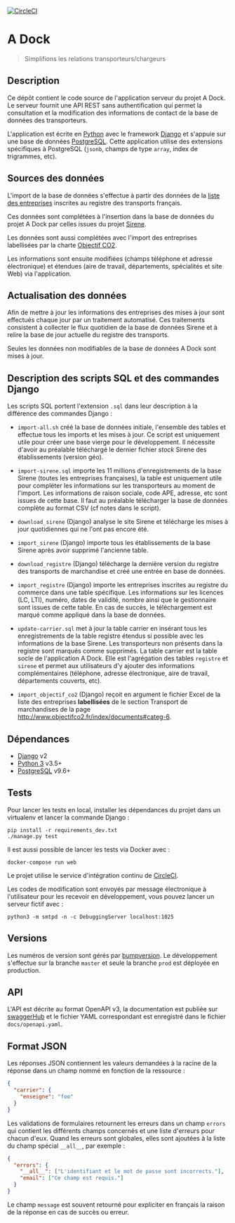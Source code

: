 [![CircleCI](https://circleci.com/gh/MTES-MCT/adock-api.svg?style=svg)](https://circleci.com/gh/MTES-MCT/adock-api)

# A Dock

> Simplifions les relations transporteurs/chargeurs

## Description

Ce dépôt contient le code source de l'application serveur du projet A Dock. Le
serveur fournit une API REST sans authentification qui permet la consultation et
la modification des informations de contact de la base de données des
transporteurs.

L'application est écrite en [Python][python] avec le framework [Django][django]
et s'appuie sur une base de données [PostgreSQL][postgresql]. Cette application
utilise des extensions spécifiques à PostgreSQL (`jsonb`, champs de type
`array`, index de trigrammes, etc).

## Sources des données

L'import de la base de données s'effectue à partir des données de la [liste des
entreprises](http://www2.transports.equipement.gouv.fr/registres/marchandises/SITR_Liste_des_entreprises_Marchandises_sortie_CSV.zip)
inscrites au registre des transports français.

Ces données sont complétées à l'insertion dans la base de données du projet A
Dock par celles issues du projet [Sirene](https://www.data.gouv.fr/fr/datasets/base-sirene-des-entreprises-et-de-leurs-etablissements-siren-siret/).

Les données sont aussi complétées avec l'import des entreprises labellisées par
la charte [Objectif CO2](http://www.objectifco2.fr/index/documents#categ-6).

Les informations sont ensuite modifiées (champs téléphone et adresse
électronique) et étendues (aire de travail, départements, spécialités et site
Web) via l'application.

## Actualisation des données

Afin de mettre à jour les informations des entreprises des mises à jour sont
effectués chaque jour par un traitement automatisé. Ces traitements consistent à
collecter le flux quotidien de la base de données Sirene et à relire la base de
jour actuelle du registre des transports.

Seules les données non modifiables de la base de données A Dock sont mises à
jour.

## Description des scripts SQL et des commandes Django

Les scripts SQL portent l'extension `.sql` dans leur description à la différence
des commandes Django :

- `import-all.sh` créé la base de données initiale, l'ensemble des tables et
  effectue tous les imports et les mises à jour. Ce script est uniquement utile
  pour créer une base vierge pour le développement. Il nécessite d'avoir au
  préalable téléchargé le dernier fichier _stock_ Sirene des établissements
  (version géo).

- `import-sirene.sql` importe les 11 millions d'enregistrements de la base
  Sirene (toutes les entreprises françaises), la table est uniquement utile pour
  compléter les informations sur les transporteurs au moment de l'import. Les
  informations de raison sociale, code APE, adresse, etc sont issues de cette
  base. Il faut au préalable télécharger la base de données complète au format
  CSV (cf notes dans le script).

- `download_sirene` (Django) analyse le site Sirene et télécharge les mises à jour
  quotidiennes qui ne l'ont pas encore été.

- `import_sirene` (Django) importe tous les établissements de la base Sirene
  après avoir supprimé l'ancienne table.

- `download_registre` (Django) télécharge la dernière version du registre des transports
  de marchandise et créé une entrée en base de données.

- `import_registre` (Django) importe les entreprises inscrites au registre du commerce
  dans une table spécifique. Les informations sur les licences (LC, LTI),
  numéro, dates de validité, nombre ainsi que le gestionnaire sont issues de
  cette table. En cas de succès, le téléchargement est marqué comme appliqué
  dans la base de données.

- `update-carrier.sql` met à jour la table carrier en insérant tous
  les enregistrements de la table registre étendus si possible avec les
  informations de la base Sirene. Les transporteurs non présents dans la
  registre sont marqués comme supprimés. La table carrier est la table
  socle de l'application A Dock. Elle est l'agrégation des tables `registre` et
  `sirene` et permet aux utilisateurs d'y ajouter des informations
  complémentaires (téléphone, adresse électronique, aire de travail,
  départements couverts, etc).

- `import_objectif_co2` (Django) reçoit en argument le fichier Excel de la liste
  des entreprises **labellisées** de le section Transport de marchandises de la
  page http://www.objectifco2.fr/index/documents#categ-6.

## Dépendances

- [Django][django] v2
- [Python 3][python] v3.5+
- [PostgreSQL][postgresql] v9.6+

[django]: https://www.djangoproject.com/
[python]: https://www.python.org/
[postgresql]: https://www.postgresql.org/

## Tests

Pour lancer les tests en local, installer les dépendances du projet dans un
virtualenv et lancer la commande Django :

```shell
pip install -r requirements_dev.txt
./manage.py test
```

Il est aussi possible de lancer les tests via Docker avec :

`docker-compose run web`

Le projet utilise le service d'intégration continu de [CircleCI](https://circleci.com/gh/MTES-MCT/adock-api).

Les codes de modification sont envoyés par message électronique à l'utilisateur pour les recevoir en développement, vous pouvez lancer un serveur fictif avec :

`python3 -m smtpd -n -c DebuggingServer localhost:1025`

## Versions

Les numéros de version sont gérés par [bumpversion](https://github.com/peritus/bumpversion).
Le développement s'effectue sur la branche `master` et seule la branche `prod` est déployée en production.

## API

L'API est décrite au format OpenAPI v3, la documentation est publiée sur
[swaggerHub](https://app.swaggerhub.com/apis/stephaner/adock/1.0.0-oas3) et le
fichier YAML correspondant est enregistré dans le fichier `docs/openapi.yaml`.

## Format JSON

Les réponses JSON contiennent les valeurs demandées à la racine de la réponse
dans un champ nommé en fonction de la ressource :

```json
{
  "carrier": {
    "enseigne": "foo"
  }
}
```

Les validations de formulaires retournent les erreurs dans un champ `errors` qui
contient les différents champs concernés et une liste d'erreurs pour chacun
d'eux. Quand les erreurs sont globales, elles sont ajoutées à la liste du champ
spécial `__all__`, par exemple :

```json
{
  "errors": {
    "__all__": ["L'identifiant et le mot de passe sont incorrects."],
    "email": ["Ce champ est requis."]
  }
}
```

Le champ `message` est souvent retourné pour expliciter en français la raison de
la réponse en cas de succès ou erreur.
